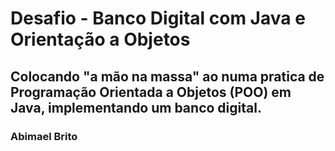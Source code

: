 # Desafio  - Banco Digital com Java e Orientação a Objetos
## Colocando "a mão na massa" ao numa pratica de Programação Orientada a Objetos (POO) em Java, implementando um banco digital.
### Abimael Brito